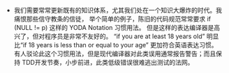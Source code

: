 * 我们需要常常更新既有的知识体系，尤其我们处在一个知识大爆炸的时代。我痛恨那些信守教条的信徒，
举个简单的例子，陈旧的代码规范常常要求 if (NULL != p) 这样的 YODA Notation 习惯用法。
但是这样的表达编译器是高兴了，但对程序员是非常不友好的。
“if you are at least 18 years old” 明显比“if 18 years is less than or equal to your age”
更加符合英语表达习惯。
有人驳论此这个习惯用法，但是现代编译器对此类误用通常报告警告；而且保持 TDD开发节奏，小步前进，此类低级错误很难逃出测试的法网。
